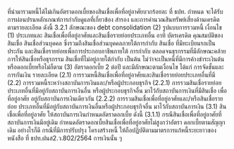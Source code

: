 ที่นำมารวมหนี้ได้ไม่เกินอัตราดอกเบี้ยของสินเชื่อเพื่อที่อยู่อาศัยบวกร้อยละ
ที่ ธปท. กำหนด จะได้รับการผ่อนปรนหลักเกณฑ์การกำกับดูแลที่เกี่ยวข้อง
สํารอง และการคํานวณสินทรัพย์เสี่ยงด้านเครดิต ตามรายละเอียด ดังนี้
3.2.1 ลักษณะของ debt consolidation
(2) รูปแบบการรวมหนี้
เงื่อนไข
(1) ประเภทและ
สินเชื่อเพื่อที่อยู่อาศัยและสินเชื่อรายย่อยประเภทอื่น อาทิ บัตรเครดิต
คุณสมบัติของสินเชื่อ สินเชื่อส่วนบุคคล ซึ่งรวมถึงสินเชื่อส่วนบุคคลภายใต้การกำกับ สินเชื่อ
ที่มีทะเบียนรถเป็นประกัน และสินเชื่อรายย่อยเพื่อการประกอบอาชีพภายใต้
การกำกับ ตลอดจนธุรกรรมที่มีลักษณะคล้ายการให้สินเชื่อหรือธุรกรรม
สินเชื่อที่ไม่อยู่ภายใต้กํากับ เป็นต้น ไม่ว่าจะเป็นหนี้ที่มีการค้างชำระเงินต้น
หรือดอกเบี้ยหรือไม่ก็ตาม
(3) อัตราดอกเบี้ย
2 ต่อปี และมีลักษณะตามเงื่อนไข
ได้แก่ การจัดชั้นและการกันเงิน
รายละเอียด
(2.1)
การรวมหนี้สินเชื่อเพื่อที่อยู่อาศัยและสินเชื่อรายย่อยประเภทอื่นที่มี
(2.2)
การรวมหนี้ระหว่างสถาบันการเงินและ/หรือผู้ประกอบธุรกิจ
(2.2.1) การรวมสินเชื่อรายย่อยประเภทอื่นที่มีอยู่กับสถาบันการเงินอื่น
หรือผู้ประกอบธุรกิจอื่น มาไว้กับสถาบันการเงินที่มีสินเชื่อ
เพื่อที่อยู่อาศัย
อยู่กับสถาบันการเงินเดียวกัน
(2.2.2) การรวมสินเชื่อเพื่อที่อยู่อาศัยและ/หรือสินเชื่อรายย่อย
ประเภทอื่นที่มีอยู่กับสถาบันการเงินอื่นหรือผู้ประกอบธุรกิจอื่น
มาไว้กับสถาบันการเงิน
(3.1) สินเชื่อเพื่อที่อยู่อาศัย ให้สถาบันการเงินกำหนดอัตราดอกเบี้ย ดังนี้
(3.1.1) กรณีสินเชื่อเพื่อที่อยู่อาศัยที่สถาบันการเงินมีอยู่เดิม
กำหนดอัตราดอกเบี้ยสินเชื่อเพื่อที่อยู่อาศัยไม่สูงกว่าอัตรา
ดอกเบี้ยตามสัญญาเดิม อย่างไรก็ดี กรณีที่มีการปรับปรุง
โครงสร้างหนี้ ให้ถือปฏิบัติตามมาตรการแก้หนี้ระยะยาวของ
หนังสือ ที่ ธปท.ฝนส2.ว.802/2564
การเงินนั้น ๆ
